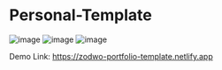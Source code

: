 # Personal-Template
![image](https://github.com/zodwo/Personal-Template/assets/92419015/f5f971a1-756b-44b5-9bec-4d4d63bc4add)
![image](https://github.com/zodwo/Personal-Template/assets/92419015/e2c296d1-a93b-4dee-928d-426f0a80bdf5)
![image](https://github.com/zodwo/Personal-Template/assets/92419015/8dcc9957-e1c2-4581-96bb-902fb63d9cb3)

Demo Link: https://zodwo-portfolio-template.netlify.app
